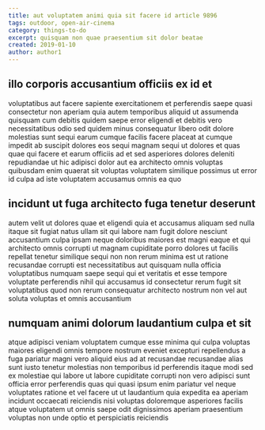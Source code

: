 ```yaml
---
title: aut voluptatem animi quia sit facere id article 9896
tags: outdoor, open-air-cinema
category: things-to-do
excerpt: quisquam non quae praesentium sit dolor beatae
created: 2019-01-10
author: author1
---
```


## illo corporis accusantium officiis ex id et

voluptatibus aut facere sapiente exercitationem et perferendis saepe quasi consectetur non aperiam quia autem temporibus aliquid ut assumenda quisquam cum debitis quidem saepe error eligendi et debitis vero necessitatibus odio sed quidem minus consequatur libero odit dolore molestias sunt sequi earum cumque facilis facere placeat at cumque impedit ab suscipit dolores eos sequi magnam sequi ut dolores et quas quae qui facere et earum officiis ad et sed asperiores dolores deleniti repudiandae ut hic adipisci dolor aut ea architecto omnis voluptas quibusdam enim quaerat sit voluptas voluptatem similique possimus ut error id culpa ad iste voluptatem accusamus omnis ea quo

## incidunt ut fuga architecto fuga tenetur deserunt

autem velit ut dolores quae et eligendi quia et accusamus aliquam sed nulla itaque sit fugiat natus ullam sit qui labore nam fugit dolore nesciunt accusantium culpa ipsam neque doloribus maiores est magni eaque et qui architecto omnis corrupti ut magnam cupiditate porro dolores ut facilis repellat tenetur similique sequi non non rerum minima est ut ratione recusandae corrupti est necessitatibus aut quisquam nulla officia voluptatibus numquam saepe sequi qui et veritatis et esse tempore voluptate perferendis nihil qui accusamus id consectetur rerum fugit sit voluptatibus quod non rerum consequatur architecto nostrum non vel aut soluta voluptas et omnis accusantium

## numquam animi dolorum laudantium culpa et sit

atque adipisci veniam voluptatem cumque esse minima qui culpa voluptas maiores eligendi omnis tempore nostrum eveniet excepturi repellendus a fuga pariatur magni vero aliquid eius ad at recusandae recusandae alias sunt iusto tenetur molestias non temporibus id perferendis itaque modi sed ex molestiae qui labore ut labore cupiditate corrupti non vero adipisci sunt officia error perferendis quas qui quasi ipsum enim pariatur vel neque voluptates ratione et vel facere ut ut laudantium quia expedita ea aperiam incidunt occaecati reiciendis nisi voluptas doloremque asperiores facilis atque voluptatem ut omnis saepe odit dignissimos aperiam praesentium voluptas non unde optio et perspiciatis reiciendis

